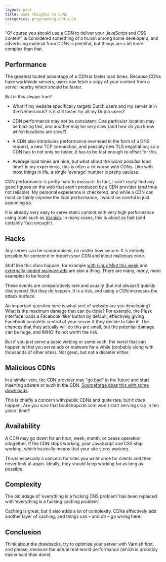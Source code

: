 ```yaml
---
layout: post
title: Some thoughts on CDNs
categories: programming-and-such
---
```


“Of course you should use a CDN to deliver your JavaScript and CSS content” is
considered something of a truism among some developers, and advertising material
from CDNs is plentiful, but things are a bit more complex than that.

Performance
-----------
The greatest touted advantage of a CDN is faster load times. Because CDNs have
worldwide servers, users can fetch a copy of your content from a server nearby
which should be faster.

But is this always true?

- What if my website specifically targets Dutch users and my server is in the
  Netherlands? Is it still faster for all my Dutch users?

- CDN performance may not be consistent. One particular location may be blazing
  fast, and another may be very slow (and how do you know *which* locations are
  slow?)

- A CDN also introduces performance overhead in the form of a DNS request, a new
  TCP connection, and possibly new TLS negotiation; so a CDN has to not only be
  faster, it has to be fast enough to offset for this.

- Average load times are nice, but what about the *worst possible* load time? In
  my experience, this is often a lot worse with CDNs. Like with most things in
  life, a single ‘average’ number is pretty useless.

CDN performance is pretty hard to measure. In fact, I can’t really find any good
figures on the web that aren’t produced by a CDN provider (and thus not
reliable). My personal experience is checkered, and while a CDN can most
certainly improve the load performance, I would be careful in just assuming so.

It is already very easy to serve static content with very high performance using
tools such as [Varnish](https://www.varnish-cache.org/). In many cases, this is
about as fast (and certainly ‘fast enough’).

Hacks
-----
Any server can be compromised, no matter how secure. It is entirely possible for
someone to breach your CDN and inject malicious code.

Stuff like this *does* happen, for example
[with Linux Mint this week](http://arstechnica.co.uk/security/2016/02/linux-mint-hit-by-malware-infection-on-its-website-and-forum-after-hack-attack/)
and
[externally loaded malware ads](http://arstechnica.co.uk/security/2015/08/my-browser-visited-drudgereport-and-all-i-got-was-this-lousy-malware/)
are also a thing. There are many, *many*, more examples to be found.

These events are comparatively rare and usually (but not always!) quickly
discovered. But they *do* happen. It is a risk, and using a CDN increases the
attack surface.

An important question here is what sort of website are you developing? What is
the maximum damage that can be done? For example, the Plesk interface loads a
Facebook ‘like’ button by default, effectively giving Facebook complete control
of your server if they decide to take it. The chances that they actually will do
this are small, but the potential damage can be huge, and IMHO it’s not worth
the risk.

But if you just serve a basic weblog or some such, the worst that can happen is
that you serve ads or malware for a while (probably along with thousands of
other sites). Not great, but not a disaster either.

Malicious CDNs
--------------
In a similar vein, the CDN provider may "go bad" in the future and start
inserting adware or such in the CDN.
[Sourceforge does this with some
downloads](http://arstechnica.co.uk/information-technology/2015/05/sourceforge-grabs-gimp-for-windows-account-wraps-installer-in-bundle-pushing-adware/).

This is chiefly a concern with public CDNs and quite rare, but it *does* happen.
Are you *sure* that bootstrapcdn.com won't start serving crap in ten years’
time?

Availability
------------
A CDN may go down for an hour, week, month, or cease operation altogether. If
the CDN stops working, your JavaScript and CSS stop working, which basically
means that your site stops working.

This is especially a concern for sites you write once for clients and then never
look at again. Ideally, they should keep working for as long as possible.

Complexity
----------
The old adage of ‘everything is a fucking DNS problem’ has been replaced with
‘everything is a fucking caching problem’.

Caching is great, but it also adds a lot of complexity. CDNs effectively add
another layer of caching, and things can – and *do* – go wrong here.

Conclusion
----------
Think about the drawbacks, try to optimize your server with Varnish first, and
please, *measure* the actual real-world performance (which is probably easier
said than done).
